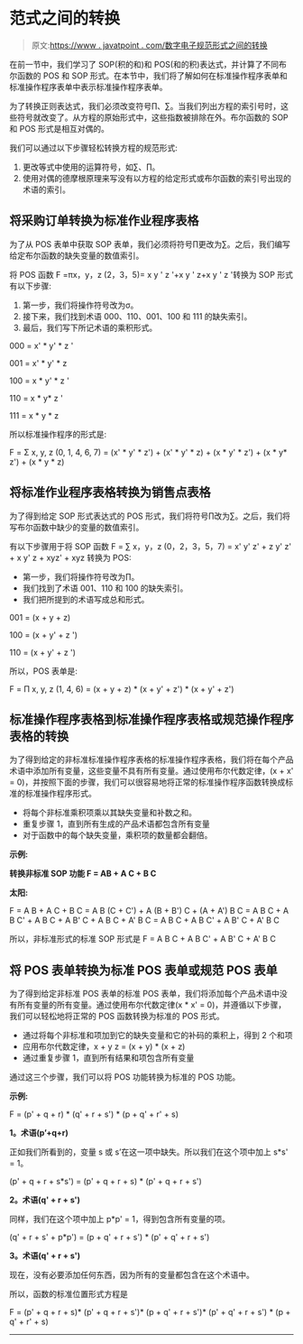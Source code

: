 # 范式之间的转换

> 原文:[https://www . javatpoint . com/数字电子规范形式之间的转换](https://www.javatpoint.com/conversion-between-canonical-forms-in-digital-electronics)

在前一节中，我们学习了 SOP(积的和)和 POS(和的积)表达式，并计算了不同布尔函数的 POS 和 SOP 形式。在本节中，我们将了解如何在标准操作程序表单和标准操作程序表单中表示标准操作程序表单。

为了转换正则表达式，我们必须改变符号∏、∑。当我们列出方程的索引号时，这些符号就改变了。从方程的原始形式中，这些指数被排除在外。布尔函数的 SOP 和 POS 形式是相互对偶的。

我们可以通过以下步骤轻松转换方程的规范形式:

1.  更改等式中使用的运算符号，如∑、∏。
2.  使用对偶的德摩根原理来写没有以方程的给定形式或布尔函数的索引号出现的术语的索引。

## 将采购订单转换为标准作业程序表格

为了从 POS 表单中获取 SOP 表单，我们必须将符号∏更改为∑。之后，我们编写给定布尔函数的缺失变量的数值索引。

将 POS 函数 F =πx，y，z (2，3，5)= x y ' z '+x y ' z+x y ' z '转换为 SOP 形式有以下步骤:

1.  第一步，我们将操作符号改为σ。
2.  接下来，我们找到术语 000、110、001、100 和 111 的缺失索引。
3.  最后，我们写下所记术语的乘积形式。

000 = x' * y' * z '

001 = x' * y' * z

100 = x * y' * z '

110 = x * y* z '

111 = x * y * z

所以标准操作程序的形式是:

F = Σ x, y, z (0, 1, 4, 6, 7) = (x' * y' * z') + (x' * y' * z) + (x * y' * z') + (x * y* z') + (x * y * z)

## 将标准作业程序表格转换为销售点表格

为了得到给定 SOP 形式表达式的 POS 形式，我们将符号∏改为∑。之后，我们将写布尔函数中缺少的变量的数值索引。

有以下步骤用于将 SOP 函数 F = ∑ x，y，z (0，2，3，5，7) = x' y' z' + z y' z' + x y' z + xyz' + xyz 转换为 POS:

*   第一步，我们将操作符号改为∏。
*   我们找到了术语 001、110 和 100 的缺失索引。
*   我们把所提到的术语写成总和形式。

001 = (x + y + z)

100 = (x + y' + z ')

110 = (x + y' + z ')

所以，POS 表单是:

F = Π x, y, z (1, 4, 6) = (x + y + z) * (x + y' + z') * (x + y' + z')

## 标准操作程序表格到标准操作程序表格或规范操作程序表格的转换

为了得到给定的非标准标准操作程序表格的标准操作程序表格，我们将在每个产品术语中添加所有变量，这些变量不具有所有变量。通过使用布尔代数定律，(x + x' = 0)，并按照下面的步骤，我们可以很容易地将正常的标准操作程序函数转换成标准的标准操作程序形式。

*   将每个非标准乘积项乘以其缺失变量和补数之和。
*   重复步骤 1，直到所有生成的产品术语都包含所有变量
*   对于函数中的每个缺失变量，乘积项的数量都会翻倍。

**示例:**

**转换非标准 SOP 功能 F = AB + A C + B C**

**太阳:**

F = A B + A C + B C
= A B (C + C') + A (B + B') C + (A + A') B C
= A B C + A B C' + A B C + A B' C + A B C + A' B C
= A B C + A B C' + A B' C + A' B C

所以，非标准形式的标准 SOP 形式是 F = A B C + A B C' + A B' C + A' B C

## 将 POS 表单转换为标准 POS 表单或规范 POS 表单

为了得到给定非标准 POS 表单的标准 POS 表单，我们将添加每个产品术语中没有所有变量的所有变量。通过使用布尔代数定律(x * x' = 0)，并遵循以下步骤，我们可以轻松地将正常的 POS 函数转换为标准的 POS 形式。

*   通过将每个非标准和项加到它的缺失变量和它的补码的乘积上，得到 2 个和项
*   应用布尔代数定律，x + y z = (x + y) * (x + z)
*   通过重复步骤 1，直到所有结果和项包含所有变量

通过这三个步骤，我们可以将 POS 功能转换为标准的 POS 功能。

**示例:**

F = (p' + q + r) * (q' + r + s') * (p + q' + r' + s)

**1。术语(p’+q+r)**

正如我们所看到的，变量 s 或 s’在这一项中缺失。所以我们在这个项中加上 s*s' = 1。

(p' + q + r + s*s') = (p' + q + r + s) * (p' + q + r + s')

**2。术语(q' + r + s')**

同样，我们在这个项中加上 p*p' = 1，得到包含所有变量的项。

(q' + r + s' + p*p') = (p + q' + r + s') * (p' + q' + r + s')

**3。术语(q' + r + s')**

现在，没有必要添加任何东西，因为所有的变量都包含在这个术语中。

所以，函数的标准位置形式方程是

F = (p' + q + r + s)* (p' + q + r + s')* (p + q' + r + s')* (p' + q' + r + s') * (p + q' + r' + s)

* * *